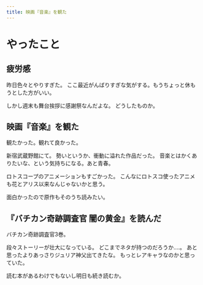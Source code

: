 ```yaml
---
title: 映画『音楽』を観た
---
```


# やったこと

## 疲労感

昨日色々とやりすぎた。
ここ最近がんばりすぎな気がする。もうちょっと休もうとした方がいい。

しかし週末も舞台挨拶に感謝祭なんだよな。
どうしたものか。

## 映画『音楽』を観た

観たかった。観れて良かった。

新宿武蔵野館にて。
勢いというか、衝動に溢れた作品だった。
音楽とはかくありたいな、という気持ちになる。あと青春。

ロトスコープのアニメーションもすごかった。
こんなにロトスコ使ったアニメも花とアリス以来なんじゃないかと思う。

面白かったので原作もそのうち読みたい。

## 『バチカン奇跡調査官 闇の黄金』を読んだ

バチカン奇跡調査官3巻。

段々ストーリーが壮大になっている。
どこまでネタが持つのだろうか‥‥。
あと思ったよりあっさりジュリア神父出てきたな。
もっとレアキャラなのかと思っていた。

読む本があるわけでもないし明日も続き読むか。
